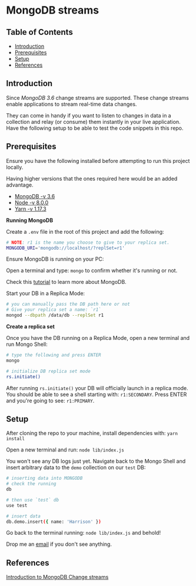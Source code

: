 # MongoDB streams
## Table of Contents
- [Introduction](#introduction)
- [Prerequisites](#prerequisites)
- [Setup](#setup)
- [References](#references)

## Introduction
Since *MongoDB 3.6* change streams are supported. These change streams enable applications to stream real-time data changes.

They can come in handy if you want to listen to changes in data in a collection and relay (or consume) them instantly in your live application. Have the following setup to be able to test the code snippets in this repo.

## Prerequisites
Ensure you have the following installed before attempting to run this project locally.

Having higher versions that the ones required here would be an added advantage.

- [MongoDB -v 3.6](https://docs.mongodb.com/manual/installation/)
- [Node -v 8.0.0](https://nodejs.org/en/download/)
- [Yarn -v 1.17.3](https://classic.yarnpkg.com/en/docs/getting-started)


**Running MongoDB**

Create a `.env` file in the root of this project and add the following:
```sh
# NOTE: r1 is the name you choose to give to your replica set.
MONGODB_URI='mongodb://localhost/?replSet=r1'
```

Ensure MongoDB is running on your PC:

Open a terminal and type: `mongo` to confirm whether it's running or not.

Check this [tutorial](https://www.freecodecamp.org/news/learn-mongodb-a4ce205e7739/) to learn more about MongoDB.

Start your DB in a Replica Mode:
```sh
# you can manually pass the DB path here or not
# Give your replica set a name: `r1`
mongod --dbpath /data/db --replSet r1
```

**Create a replica set**

Once you have the DB running on a Replica Mode, open a new terminal and run Mongo Shell:
```sh
# type the following and press ENTER
mongo

# initialize DB replica set mode
rs.initiate()
```

After running `rs.initiate()` your DB will officially launch in a replica mode. You should be able to see a shell starting with: `r1:SECONDARY`. Press ENTER and you're going to see: `r1:PRIMARY`.


## Setup
After cloning the repo to your machine, install dependencies with: `yarn install`

Open a new terminal and run: `node lib/index.js`

You won't see any DB logs just yet. Navigate back to the Mongo Shell and insert arbitrary data to the `demo` collection on our `test` DB:
```sh
# inserting data into MONGODB
# check the running
db

# then use `test` db
use test

# insert data
db.demo.insert({ name: 'Harrison' })
```

Go back to the terminal running: `node lib/index.js` and behold!

Drop me an [email](kamauharrison87@gmail.com) if you don't see anything.


## References
[Introduction to MongoDB Change streams](https://www.mongodb.com/blog/post/an-introduction-to-change-streams)
